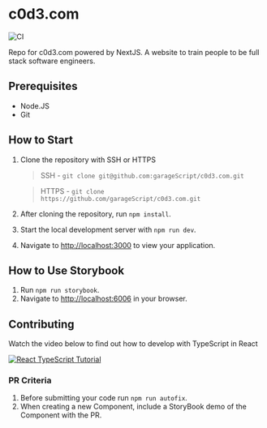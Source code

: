 # c0d3.com

![CI](https://github.com/garageScript/c0d3.com/workflows/CI/badge.svg)

Repo for c0d3.com powered by NextJS. A website to train people to be full stack software engineers.

## Prerequisites

- Node.JS
- Git

## How to Start

1. Clone the repository with SSH or HTTPS
    > SSH - `git clone git@github.com:garageScript/c0d3.com.git`

    > HTTPS - `git clone https://github.com/garageScript/c0d3.com.git`
2. After cloning the repository, run `npm install`.
3. Start the local development server with `npm run dev`.
4. Navigate to [http://localhost:3000](http://localhost:3000) to view your application.

## How to Use Storybook

1. Run `npm run storybook`.
2. Navigate to [http://localhost:6006](http://localhost:6006) in your browser.

## Contributing

Watch the video below to find out how to develop with TypeScript in React

[![React TypeScript Tutorial](http://i3.ytimg.com/vi/Z5iWr6Srsj8/hqdefault.jpg)](https://www.youtube.com/watch?v=Z5iWr6Srsj8)

### PR Criteria

1. Before submitting your code run `npm run autofix`.
2. When creating a new Component, include a StoryBook demo of the Component with the PR.
